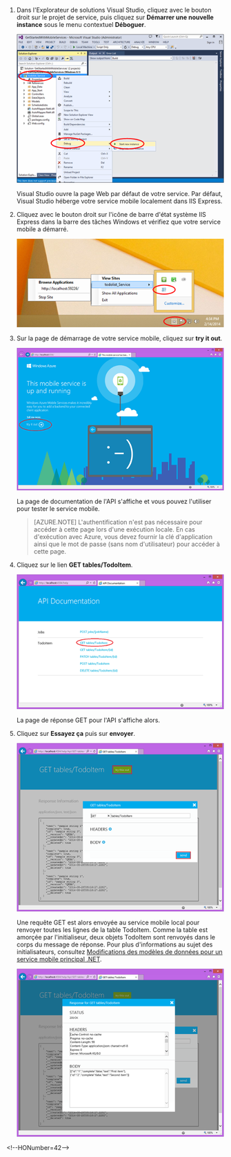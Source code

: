 
1. Dans l'Explorateur de solutions Visual Studio, cliquez avec le bouton droit sur le projet de service, puis cliquez sur **Démarrer une nouvelle instance** sous le menu contextuel **Déboguer**.

    ![start mobile service project locally](./media/mobile-services-dotnet-backend-test-local-service-api-documentation/vs-start-debug-service-project.png)

    Visual Studio ouvre la page Web par défaut de votre service. Par défaut, Visual Studio héberge votre service mobile localement dans IIS Express.

2. Cliquez avec le bouton droit sur l'icône de barre d'état système IIS Express dans la barre des tâches Windows et vérifiez que votre service mobile a démarré.

	 ![verify the mobile service in the taskbar](./media/mobile-services-dotnet-backend-test-local-service-api-documentation/iis-express-tray.png)

3. Sur la page de démarrage de votre service mobile, cliquez sur **try it out**.

    ![mobile service start up page](./media/mobile-services-dotnet-backend-test-local-service-api-documentation/service-welcome-page.png)

    La page de documentation de l'API s'affiche et vous pouvez l'utiliser pour tester le service mobile.

	>[AZURE.NOTE] L'authentification n'est pas nécessaire pour accéder à cette page lors d'une exécution locale. En cas d'exécution avec Azure, vous devez fournir la clé d'application ainsi que le mot de passe (sans nom d'utilisateur) pour accéder à cette page.

4. Cliquez sur le lien **GET tables/TodoItem**.

	![](./media/mobile-services-dotnet-backend-test-local-service-api-documentation/service-api-documentation-page.png)
   	
	La page de réponse GET pour l'API s'affiche alors.

5. Cliquez sur **Essayez ça** puis sur **envoyer**.
 
	![](./media/mobile-services-dotnet-backend-test-local-service-api-documentation/service-try-this-out-get-todoitems.png)

	Une requête GET est alors envoyée au service mobile local pour renvoyer toutes les lignes de la table TodoItem. Comme la table est amorçée par l'initialiseur, deux objets TodoItem sont renvoyés dans le corps du message de réponse. Pour plus d'informations au sujet des initialisateurs, consultez [Modifications des modèles de données pour un service mobile principal .NET](./fr-FR/documentation/articles/mobile-services-dotnet-backend-how-to-use-code-first-migrations/).

	![](./media/mobile-services-dotnet-backend-test-local-service-api-documentation/service-try-this-out-get-response.png)


\<!--HONumber=42-->

